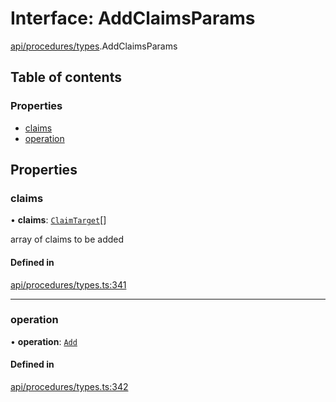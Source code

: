 # Interface: AddClaimsParams

[api/procedures/types](../wiki/api.procedures.types).AddClaimsParams

## Table of contents

### Properties

- [claims](../wiki/api.procedures.types.AddClaimsParams#claims)
- [operation](../wiki/api.procedures.types.AddClaimsParams#operation)

## Properties

### claims

• **claims**: [`ClaimTarget`](../wiki/types.ClaimTarget)[]

array of claims to be added

#### Defined in

[api/procedures/types.ts:341](https://github.com/PolymeshAssociation/polymesh-sdk/blob/339b7503/src/api/procedures/types.ts#L341)

___

### operation

• **operation**: [`Add`](../wiki/api.procedures.types.ClaimOperation#add)

#### Defined in

[api/procedures/types.ts:342](https://github.com/PolymeshAssociation/polymesh-sdk/blob/339b7503/src/api/procedures/types.ts#L342)
